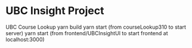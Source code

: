 # UBC Insight Project
UBC Course Lookup
yarn build
yarn start (from courseLookup310 to start server)
yarn start (from frontend/UBCInsightUI to start frontend at localhost:3000)


